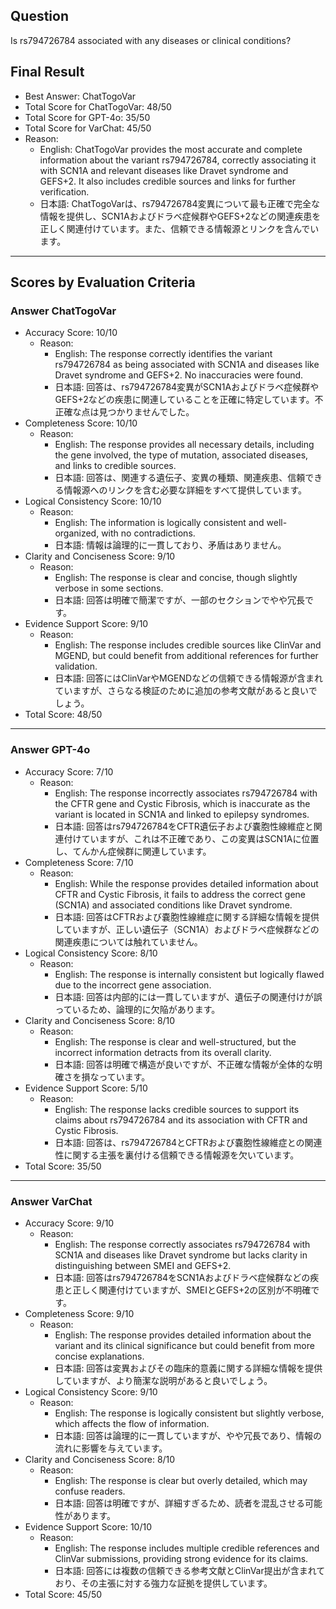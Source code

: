 ## Question

Is rs794726784 associated with any diseases or clinical conditions?

## Final Result

- Best Answer: ChatTogoVar
- Total Score for ChatTogoVar: 48/50
- Total Score for GPT-4o: 35/50
- Total Score for VarChat: 45/50
- Reason:
  - English: ChatTogoVar provides the most accurate and complete information about the variant rs794726784, correctly associating it with SCN1A and relevant diseases like Dravet syndrome and GEFS+2. It also includes credible sources and links for further verification.
  - 日本語: ChatTogoVarは、rs794726784変異について最も正確で完全な情報を提供し、SCN1Aおよびドラベ症候群やGEFS+2などの関連疾患を正しく関連付けています。また、信頼できる情報源とリンクを含んでいます。

---

## Scores by Evaluation Criteria

### Answer ChatTogoVar
- Accuracy Score: 10/10
  - Reason: 
    - English: The response correctly identifies the variant rs794726784 as being associated with SCN1A and diseases like Dravet syndrome and GEFS+2. No inaccuracies were found.
    - 日本語: 回答は、rs794726784変異がSCN1Aおよびドラベ症候群やGEFS+2などの疾患に関連していることを正確に特定しています。不正確な点は見つかりませんでした。
- Completeness Score: 10/10
  - Reason: 
    - English: The response provides all necessary details, including the gene involved, the type of mutation, associated diseases, and links to credible sources.
    - 日本語: 回答は、関連する遺伝子、変異の種類、関連疾患、信頼できる情報源へのリンクを含む必要な詳細をすべて提供しています。
- Logical Consistency Score: 10/10
  - Reason: 
    - English: The information is logically consistent and well-organized, with no contradictions.
    - 日本語: 情報は論理的に一貫しており、矛盾はありません。
- Clarity and Conciseness Score: 9/10
  - Reason: 
    - English: The response is clear and concise, though slightly verbose in some sections.
    - 日本語: 回答は明確で簡潔ですが、一部のセクションでやや冗長です。
- Evidence Support Score: 9/10
  - Reason: 
    - English: The response includes credible sources like ClinVar and MGEND, but could benefit from additional references for further validation.
    - 日本語: 回答にはClinVarやMGENDなどの信頼できる情報源が含まれていますが、さらなる検証のために追加の参考文献があると良いでしょう。
- Total Score: 48/50

---

### Answer GPT-4o
- Accuracy Score: 7/10
  - Reason: 
    - English: The response incorrectly associates rs794726784 with the CFTR gene and Cystic Fibrosis, which is inaccurate as the variant is located in SCN1A and linked to epilepsy syndromes.
    - 日本語: 回答はrs794726784をCFTR遺伝子および嚢胞性線維症と関連付けていますが、これは不正確であり、この変異はSCN1Aに位置し、てんかん症候群に関連しています。
- Completeness Score: 7/10
  - Reason: 
    - English: While the response provides detailed information about CFTR and Cystic Fibrosis, it fails to address the correct gene (SCN1A) and associated conditions like Dravet syndrome.
    - 日本語: 回答はCFTRおよび嚢胞性線維症に関する詳細な情報を提供していますが、正しい遺伝子（SCN1A）およびドラベ症候群などの関連疾患については触れていません。
- Logical Consistency Score: 8/10
  - Reason: 
    - English: The response is internally consistent but logically flawed due to the incorrect gene association.
    - 日本語: 回答は内部的には一貫していますが、遺伝子の関連付けが誤っているため、論理的に欠陥があります。
- Clarity and Conciseness Score: 8/10
  - Reason: 
    - English: The response is clear and well-structured, but the incorrect information detracts from its overall clarity.
    - 日本語: 回答は明確で構造が良いですが、不正確な情報が全体的な明確さを損なっています。
- Evidence Support Score: 5/10
  - Reason: 
    - English: The response lacks credible sources to support its claims about rs794726784 and its association with CFTR and Cystic Fibrosis.
    - 日本語: 回答は、rs794726784とCFTRおよび嚢胞性線維症との関連性に関する主張を裏付ける信頼できる情報源を欠いています。
- Total Score: 35/50

---

### Answer VarChat
- Accuracy Score: 9/10
  - Reason: 
    - English: The response correctly associates rs794726784 with SCN1A and diseases like Dravet syndrome but lacks clarity in distinguishing between SMEI and GEFS+2.
    - 日本語: 回答はrs794726784をSCN1Aおよびドラベ症候群などの疾患と正しく関連付けていますが、SMEIとGEFS+2の区別が不明確です。
- Completeness Score: 9/10
  - Reason: 
    - English: The response provides detailed information about the variant and its clinical significance but could benefit from more concise explanations.
    - 日本語: 回答は変異およびその臨床的意義に関する詳細な情報を提供していますが、より簡潔な説明があると良いでしょう。
- Logical Consistency Score: 9/10
  - Reason: 
    - English: The response is logically consistent but slightly verbose, which affects the flow of information.
    - 日本語: 回答は論理的に一貫していますが、やや冗長であり、情報の流れに影響を与えています。
- Clarity and Conciseness Score: 8/10
  - Reason: 
    - English: The response is clear but overly detailed, which may confuse readers.
    - 日本語: 回答は明確ですが、詳細すぎるため、読者を混乱させる可能性があります。
- Evidence Support Score: 10/10
  - Reason: 
    - English: The response includes multiple credible references and ClinVar submissions, providing strong evidence for its claims.
    - 日本語: 回答には複数の信頼できる参考文献とClinVar提出が含まれており、その主張に対する強力な証拠を提供しています。
- Total Score: 45/50